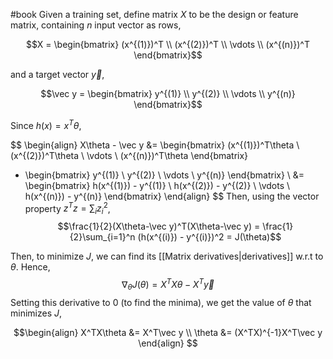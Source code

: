 #book 
Given a training set, define matrix $X$ to be the design or feature matrix, containing $n$ input vector as rows, 

$$X = \begin{bmatrix} (x^{(1)})^T 
\\ 
(x^{(2)})^T 
\\ 
\vdots
\\
(x^{(n)})^T 
\end{bmatrix}$$ 

and a target vector $\vec y$, 

$$\vec y = \begin{bmatrix} 
y^{(1)} \\ 
y^{(2)} \\ 
\vdots \\ 
y^{(n)}
\end{bmatrix}$$

Since $h(x) = x^T\theta$,

$$
\begin{align}
X\theta - \vec y &= \begin{bmatrix} (x^{(1)})^T\theta \\ 
(x^{(2)})^T\theta \\ 
\vdots \\ (x^{(n)})^T\theta 
\end{bmatrix}
- \begin{bmatrix} y^{(1)} \\ 
y^{(2)} \\ 
\vdots \\ 
y^{(n)}
\end{bmatrix}
\\
&= \begin{bmatrix} h(x^{(1)}) - y^{(1)} \\ 
h(x^{(2)}) - y^{(2)} \\ 
\vdots \\ 
h(x^{(n)}) - y^{(n)} 
\end{bmatrix}
\end{align}
$$
Then, using the vector property $z^Tz = \sum_{i}z_i^2$,
$$\frac{1}{2}(X\theta-\vec y)^T(X\theta-\vec y) = \frac{1}{2}\sum_{i=1}^n (h(x^{(i)}) - y^{(i)})^2 = J(\theta)$$

Then, to minimize $J$, we can find its [[Matrix derivatives|derivatives]] w.r.t to $\theta$. Hence, 
$$\nabla_\theta J(\theta)=X^TX\theta - X^T\vec y$$
Setting this derivative to 0 (to find the minima), we get the value of $\theta$ that minimizes $J$, 

$$\begin{align}
X^TX\theta &= X^T\vec y
\\
\theta &= (X^TX)^{-1}X^T\vec y
\end{align}
$$
